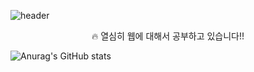 ![header](https://capsule-render.vercel.app/api?type=venom&color=0:FF0000,100:1f20ff&fontColor=000712&fontSize=140&&animation=twinkling&height=120&desc=안녕하세요%20저의%20GITHUB에%20오신것을%20환영합니다.)
<div align="center">🔥 열심히 웹에 대해서 공부하고 있습니다!!</div>

![Anurag's GitHub stats](https://github-readme-stats.vercel.app/api?username=rudrbgus&show_icons=true&theme=radical)

<!--
**rudrbgus/rudrbgus** is a ✨ _special_ ✨ repository because its `README.md` (this file) appears on your GitHub profile.

Here are some ideas to get you started:

- 🔭 I’m currently working on ...
- 🌱 I’m currently learning ...
- 👯 I’m looking to collaborate on ...
- 🤔 I’m looking for help with ...
- 💬 Ask me about ...
- 📫 How to reach me: ...
- 😄 Pronouns: ...
- ⚡ Fun fact: ...
-->
